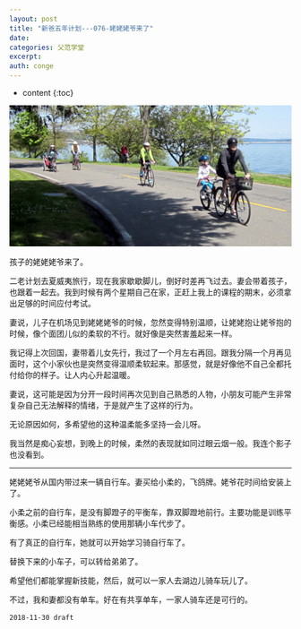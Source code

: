 ```yaml
---
layout: post
title: "新爸五年计划---076-姥姥姥爷来了"
date:
categories: 父范学堂
excerpt:
auth: conge
---
```

* content
{:toc}

![](/assets/images/父范学堂/118382-4e4e11f05d7deaa2.png)

孩子的姥姥姥爷来了。

二老计划去夏威夷旅行，现在我家歇歇脚儿，倒好时差再飞过去。妻会带着孩子，也跟着一起去。我到时候有两个星期自己在家，正赶上我上的课程的期末，必须拿出足够的时间应付考试。

妻说，儿子在机场见到姥姥姥爷的时候，忽然变得特别温顺，让姥姥抱让姥爷抱的时候，像个面团儿似的柔软的不行。就好像是突然害羞起来一样。

我记得上次回国，妻带着儿女先行，我过了一个月左右再回。跟我分隔一个月再见面时，这个小家伙也是突然变得温顺柔软起来。那感觉，就是好像他不自己全都托付给你的样子。让人内心升起温暖。

妻说，这可能是因为分开一段时间再次见到自己熟悉的人物，小朋友可能产生非常复杂自己无法解释的情绪，于是就产生了这样的行为。

无论原因如何，多希望他的这种温柔能多坚持一会儿呀。

我当然是痴心妄想，到晚上的时候，柔然的表现就如同过眼云烟一般。我连个影子也没看到。

----

姥姥姥爷从国内带过来一辆自行车。妻买给小柔的，飞鸽牌。姥爷花时间给安装上了。

小柔之前的自行车，是没有脚蹬子的平衡车，靠双脚蹬地前行。主要功能是训练平衡感。小柔已经能相当熟练的使用那辆小车代步了。

有了真正的自行车，她就可以开始学习骑自行车了。

替换下来的小车子，可以转给弟弟了。

希望他们都能掌握新技能，然后，就可以一家人去湖边儿骑车玩儿了。

不过，我和妻都没有单车。好在有共享单车，一家人骑车还是可行的。

```
2018-11-30 draft
```
